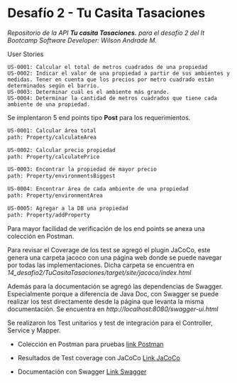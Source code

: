 # Desafío 2 - Tu Casita Tasaciones 

_Repositorio de la API **Tu casita Tasaciones.** para el desafío 2 del It Bootcamp_
_Software Developer: Wilson Andrade M._

User Stories

    US-0001: Calcular el total de metros cuadrados de una propiedad
    US-0002: Indicar el valor de una propiedad a partir de sus ambientes y medidas. Tener en cuenta que los precios por metro cuadrado están determinados según el barrio.
    US-0003: Determinar cuál es el ambiente más grande.
    US-0004: Determinar la cantidad de metros cuadrados que tiene cada ambiente de una propiedad.

Se implentaron 5 end points tipo **Post** para los requerimientos.

```sh
US-0001: Calcular área total
path: Property/calculateArea
```
```sh
US-0002: Calcular precio propiedad
path: Property/calculatePrice
```
```sh
US-0003: Encontrar la propiedad de mayor precio
path: Property/environmentsBiggest
```
```sh
US-0004: Encontrar área de cada ambiente de una propiedad
path: Property/environmentArea
```
```sh
US-0005: Agregar a la DB una propiedad
path: Property/addProperty
```


Para mayor facilidad de verificación de los end points se anexa una colección en Postman. 

Para revisar el Coverage de los test se agregó el plugin JaCoCo, este genera una carpeta jacoco con una página web donde se puede navegar por todas las implementaciones. Dicha carpeta se encuentra en _14_desafio2/TuCasitaTasaciones/target/site/jacoco/index.html_

Además para la documentación se agregó las dependencias de Swagger. Especialmente porque a diferencia de Java Doc, con Swagger se puede realizar los test directamente desde la página que levanta la misma documentación.
Se encuentra en _http://localhost:8080/swagger-ui.html_

Se realizaron los Test unitarios y test de integración para el Controller, Service y Mapper.

- Colección en Postman para pruebas  [link Postman]
- Resultados de Test coverage con JaCoCo [Link JaCoCo]
- Documentación con Swagger [Link Swagger]




   [link Postman]: <https://www.getpostman.com/collections/720df0f5e1f2d3c55d5b>
   [Link JaCoCo]: </14_desafio2/TuCasitaTasaciones/target/site/jacoco/index.html>
   [Link Swagger]: <http://localhost:8080/swagger-ui.html>
   
  
